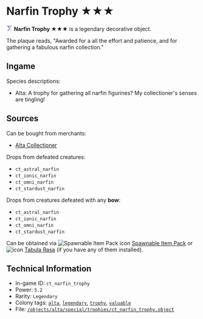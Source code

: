 # Narfin Trophy ★★★

<img src="https://raw.githubusercontent.com/Ceterai/Enternia/main/objects/alta/special/trophies/ct_narfin_trophy.png" alt="Narfin Trophy ★★★ icon" loading="lazy" height="16px" width="auto" /> **Narfin Trophy ★★★** is a legendary decorative object.

The plaque reads, "Awarded for a all the effort and patience, and for gathering a fabulous narfin collection."

## Ingame

Species descriptions:

- Alta: A trophy for gathering all narfin figurines? My collectioner's senses are tingling!

## Sources

Can be bought from merchants:

- [Alta Collectioner](https://ceterai.github.io/MyEnternia/Wiki/AltaCollectioner)

Drops from defeated creatures:

- `ct_astral_narfin`
- `ct_ionic_narfin`
- `ct_omni_narfin`
- `ct_stardust_narfin`

Drops from creatures defeated with any **bow**:

- `ct_astral_narfin`
- `ct_ionic_narfin`
- `ct_omni_narfin`
- `ct_stardust_narfin`

Can be obtained via <img src="https://raw.githubusercontent.com/Silverfeelin/Starbound-SpawnableItemPack/master/interface/sip/iconSmall.png" alt="Spawnable Item Pack icon" width="18" height="14"/> [Spawnable Item Pack](https://steamcommunity.com/sharedfiles/filedetails/?id=733665104) or <img src="https://steamuserimages-a.akamaihd.net/ugc/263843960696222713/3EC9A7C005541F7D577EBCB8C5736B4EFC9973D6/" alt="icon" width="8" height="12"/> [Tabula Rasa](https://community.playstarbound.com/resources/the-tabula-rasa.3222/) (if you have any of them installed).

## Technical Information

- In-game ID: `ct_narfin_trophy`
- Power: `5.2`
- Rarity: `Legendary`
- Colony tags: [`alta`](https://ceterai.github.io/MyEnternia/Wiki/Tags/Alta), [`legendary`](https://ceterai.github.io/MyEnternia/Wiki/Tags/Legendary), [`trophy`](https://ceterai.github.io/MyEnternia/Wiki/Tags/Trophy), [`valuable`](https://ceterai.github.io/MyEnternia/Wiki/Tags/Valuable)
- File: [`/objects/alta/special/trophies/ct_narfin_trophy.object`](https://github.com/Ceterai/Enternia/blob/main/objects/alta/special/trophies/ct_narfin_trophy.object)
